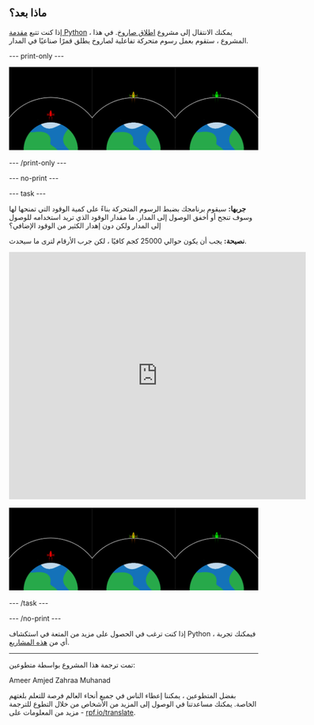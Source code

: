 ## ماذا بعد؟

إذا كنت تتبع [مقدمة Python](https://projects.raspberrypi.org/ar-SA/raspberrypi/python-intro) ، يمكنك الانتقال إلى مشروع [اطلاق صاروخ](https://projects.raspberrypi.org/ar-SA/projects/rocket-launch). في هذا المشروع ، ستقوم بعمل رسوم متحركة تفاعلية لصاروخ يطلق قمرًا صناعيًا في المدار.

--- print-only ---

![مشروع إطلاق الصواريخ.](images/showcase_rocket.png)

--- /print-only ---

--- no-print ---

--- task ---

**جربها:** سيقوم برنامجك بضبط الرسوم المتحركة بناءً على كمية الوقود التي تمنحها لها وسوف تنجح أو أخفق الوصول إلى المدار. ما مقدار الوقود الذي تريد استخدامه للوصول إلى المدار ولكن دون إهدار الكثير من الوقود الإضافي؟

**نصيحة:** يجب أن يكون حوالي 25000 كجم كافيًا ، لكن جرب الأرقام لترى ما سيحدث.

<iframe src="https://trinket.io/embed/python/622b4dd113?outputOnly=true&start=result" width="600" height="500" frameborder="0" marginwidth="0" marginheight="0" allowfullscreen mark="crwd-mark">
</iframe>

![مشروع إطلاق الصواريخ](images/showcase_rocket.png)

--- /task ---

--- /no-print ---

إذا كنت ترغب في الحصول على مزيد من المتعة في استكشاف Python ، فيمكنك تجربة أي من [هذه المشاريع](https://projects.raspberrypi.org/ar-SA/projects?software%5B%5D=python).

***
تمت ترجمة هذا المشروع بواسطة متطوعين:

Ameer Amjed
Zahraa Muhanad

بفضل المتطوعين ، يمكننا إعطاء الناس في جميع أنحاء العالم فرصة للتعلم بلغتهم الخاصة. يمكنك مساعدتنا في الوصول إلى المزيد من الأشخاص من خلال التطوع للترجمة - مزيد من المعلومات على [rpf.io/translate](https://rpf.io/translate).
